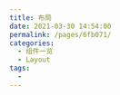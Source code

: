 ```yaml
---
title: 布局
date: 2021-03-30 14:54:00
permalink: /pages/6fb071/
categories:
  - 组件一览
  - Layout
tags:
  - 
---
```

